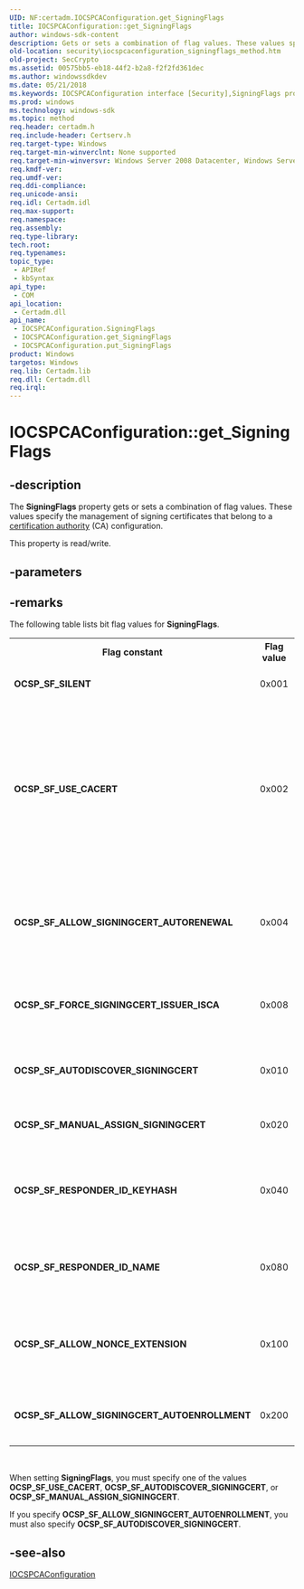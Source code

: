 ```yaml
---
UID: NF:certadm.IOCSPCAConfiguration.get_SigningFlags
title: IOCSPCAConfiguration::get_SigningFlags
author: windows-sdk-content
description: Gets or sets a combination of flag values. These values specify the management of signing certificates that belong to a certification authority (CA) configuration.
old-location: security\iocspcaconfiguration_signingflags_method.htm
old-project: SecCrypto
ms.assetid: 00575bb5-eb18-44f2-b2a8-f2f2fd361dec
ms.author: windowssdkdev
ms.date: 05/21/2018
ms.keywords: IOCSPCAConfiguration interface [Security],SigningFlags property, IOCSPCAConfiguration.SigningFlags, IOCSPCAConfiguration.get_SigningFlags, IOCSPCAConfiguration::SigningFlags, IOCSPCAConfiguration::get_SigningFlags, IOCSPCAConfiguration::put_SigningFlags, SigningFlags property [Security], SigningFlags property [Security],IOCSPCAConfiguration interface, certadm/IOCSPCAConfiguration::SigningFlags, certadm/IOCSPCAConfiguration::get_SigningFlags, certadm/IOCSPCAConfiguration::put_SigningFlags, get_SigningFlags, security.iocspcaconfiguration_signingflags_method
ms.prod: windows
ms.technology: windows-sdk
ms.topic: method
req.header: certadm.h
req.include-header: Certserv.h
req.target-type: Windows
req.target-min-winverclnt: None supported
req.target-min-winversvr: Windows Server 2008 Datacenter, Windows Server 2008 Enterprise [desktop apps only]
req.kmdf-ver: 
req.umdf-ver: 
req.ddi-compliance: 
req.unicode-ansi: 
req.idl: Certadm.idl
req.max-support: 
req.namespace: 
req.assembly: 
req.type-library: 
tech.root: 
req.typenames: 
topic_type:
 - APIRef
 - kbSyntax
api_type:
 - COM
api_location:
 - Certadm.dll
api_name:
 - IOCSPCAConfiguration.SigningFlags
 - IOCSPCAConfiguration.get_SigningFlags
 - IOCSPCAConfiguration.put_SigningFlags
product: Windows
targetos: Windows
req.lib: Certadm.lib
req.dll: Certadm.dll
req.irql: 
---
```


# IOCSPCAConfiguration::get_SigningFlags


## -description


The <b>SigningFlags</b> property gets or sets a combination of flag values. These values specify the management of signing certificates that belong to a <a href="https://msdn.microsoft.com/db46def4-bfdc-4801-a57d-d568e94a2dbb">certification authority</a> (CA) configuration.

This property is read/write.


## -parameters


## -remarks



The following table lists bit flag values for 
<b>SigningFlags</b>.

<table>
<tr>
<th>Flag constant</th>
<th>Flag value</th>
<th>Description</th>
</tr>
<tr>
<td><b>OCSP_SF_SILENT</b></td>
<td>0x001</td>
<td>Acquire  a private key silently.</td>
</tr>
<tr>
<td><b>OCSP_SF_USE_CACERT</b></td>
<td>				0x002</td>
<td>Use a CA certificate in this configuration for signing an OCSP response. This option is available only if the responder service is installed on the CA computer.</td>
</tr>
<tr>
<td><b>OCSP_SF_ALLOW_SIGNINGCERT_AUTORENEWAL</b></td>
<td>0x004</td>
<td>Enable a responder service to  automatically transition to a renewed signing certificate.</td>
</tr>
<tr>
<td><b>OCSP_SF_FORCE_SIGNINGCERT_ISSUER_ISCA</b></td>
<td>	0x008</td>
<td>Force a delegated signing certificate to be signed by the CA.</td>
</tr>
<tr>
<td><b>OCSP_SF_AUTODISCOVER_SIGNINGCERT</b></td>
<td>				0x010</td>
<td>Automatically discover a delegated signing certificate.</td>
</tr>
<tr>
<td><b>OCSP_SF_MANUAL_ASSIGN_SIGNINGCERT</b></td>
<td>				0x020</td>
<td>Manually assign a signing certificate.</td>
</tr>
<tr>
<td><b>OCSP_SF_RESPONDER_ID_KEYHASH</b></td>
<td>				0x040</td>
<td>A responder ID includes a hash of the public key of the signing certificate (default).</td>
</tr>
<tr>
<td><b>OCSP_SF_RESPONDER_ID_NAME</b></td>
<td>				0x080</td>
<td>A responder ID includes the name of the subject in a signing certificate.</td>
</tr>
<tr>
<td><b>OCSP_SF_ALLOW_NONCE_EXTENSION</b></td>
<td>				0x100</td>
<td>Enable NONCE extension to be processed by a responder service.</td>
</tr>
<tr>
<td><b>OCSP_SF_ALLOW_SIGNINGCERT_AUTOENROLLMENT</b></td>
<td>				0x200</td>
<td>A responder service can enroll for a signing certificate.</td>
</tr>
</table>
 

When setting <b>SigningFlags</b>, you must specify one of the values <b>OCSP_SF_USE_CACERT</b>, <b>OCSP_SF_AUTODISCOVER_SIGNINGCERT</b>, or <b>OCSP_SF_MANUAL_ASSIGN_SIGNINGCERT</b>.

If you specify <b>OCSP_SF_ALLOW_SIGNINGCERT_AUTOENROLLMENT</b>, you must also specify <b>OCSP_SF_AUTODISCOVER_SIGNINGCERT</b>.




## -see-also




<a href="https://msdn.microsoft.com/57900e1e-9c51-4c1b-aa42-634b6c3a9999">IOCSPCAConfiguration</a>
 

 

